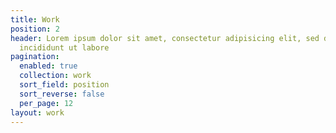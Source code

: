```yaml
---
title: Work
position: 2
header: Lorem ipsum dolor sit amet, consectetur adipisicing elit, sed do eiusmod tempor
  incididunt ut labore
pagination:
  enabled: true
  collection: work
  sort_field: position
  sort_reverse: false
  per_page: 12
layout: work
---
```


